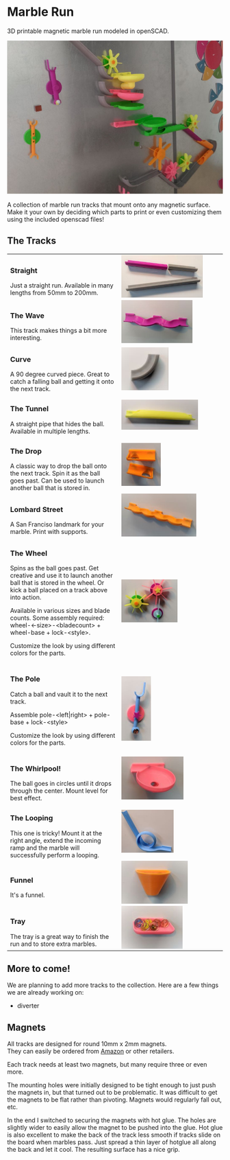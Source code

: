 # Marble Run
3D printable magnetic marble run modeled in openSCAD.

![Our marble run](/images/marble-run1.jpg)

A collection of marble run tracks that mount onto any magnetic surface.  
Make it your own by deciding which parts to print or even customizing them using the included openscad files!

## The Tracks
<table border=0 padding=3 width=100%>
<tr><td>
<h3>Straight</h3>
Just a straight run. Available in many lengths from 50mm to 200mm.
</td><td width=230px>
<img align="left" height=100 src="/images/straight.jpg">
</td></tr><tr><td>
<h3>The Wave</h3>
This track makes things a bit more interesting.
</td><td width=230px>
<img align="left" height=100 src="/images/wave.jpg">
</td></tr><tr><td>
<h3>Curve</h3>
A 90 degree curved piece.  Great to catch a falling ball and getting it onto the next track.
</td><td>
<img align="left" height=100 src="/images/curve.jpg">  
</td></tr><tr><td>
<h3>The Tunnel</h3>
A straight pipe that hides the ball.  Available in multiple lengths.
</td><td>
<img align="left" height=70 src="/images/tunnel.jpg">  
</td></tr><tr><td>
<h3>The Drop</h3>
A classic way to drop the ball onto the next track.
Spin it as the ball goes past.  Can be used to launch another ball that is stored in.
</td><td>
<img align="left" height=100 src="/images/drop.jpg">  
</td></tr><tr><td>
<h3>Lombard Street</h3>
A San Franciso landmark for your marble.  Print with supports.
</td><td>
<img align="left" height=100 src="/images/lombard-street.jpg">  
</td></tr><tr><td>
<h3>The Wheel</h3>
Spins as the ball goes past.  Get creative and use it to launch another ball that is stored in the wheel.  Or kick a ball placed on a track above into action.

Available in various sizes and blade counts.  Some assembly required: wheel-\<-size\>-\<bladecount\> + wheel-base + lock-\<style\>.

Customize the look by using different colors for the parts.
</td><td><img align="left" height=100 src="/images/wheel.jpg">  
</td></tr><tr><td>
<h3>The Pole</h3>
Catch a ball and vault it to the next track.

Assemble pole-\<left|right\> + pole-base + lock-\<style\>

Customize the look by using different colors for the parts.
</td><td><img align="left" height=150 src="/images/pole.jpg">  
</td></tr><tr><td>
<h3>The Whirlpool!</h3>
The ball goes in circles until it drops through the center.  Mount level for best effect.
</td><td><img align="left" height=100 src="/images/whirlpool.jpg">  
</td></tr><tr><td>
<h3>The Looping</h3>
This one is tricky!  Mount it at the right angle, extend the incoming ramp and the marble will
successfully perform a looping.
</td><td><img align="left" height=100 src="/images/looping.jpg">  
</td></tr><tr><td>
<h3>Funnel</h3>
It's a funnel. 
</td><td><img align="left" height=100 src="/images/funnel.jpg">  
</td></tr><tr><td>
<h3>Tray</h3>
The tray is a great way to finish the run and to store extra marbles. 
</td><td><img align="left" height=100 src="/images/tray.jpg">  
</td></tr>
</table>

## More to come!
We are planning to add more tracks to the collection.  Here are a few things we are already working on:
* diverter

## Magnets
All tracks are designed for round 10mm x 2mm magnets.  
They can easily be ordered from [Amazon](https://www.amazon.com/gp/product/B0753ZPBLQ/) or other retailers.

Each track needs at least two magnets, but many require three or even more.

The mounting holes were initially designed to be tight enough to just push the magnets in, 
but that turned out to be problematic.  It was difficult to get the magnets to be flat rather than pivoting.  Magnets would regularly fall out, etc.

In the end I switched to securing the magnets with hot glue.  The holes are slightly wider to easily allow the magnet to be pushed into the glue.  Hot glue is also excellent to make the back of the track less smooth if tracks slide on the board when marbles pass.  Just spread a thin layer of hotglue all along the back and let it cool.  The resulting surface has a nice grip.
